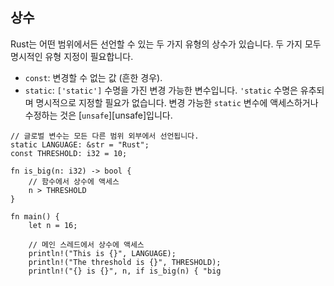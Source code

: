 ## 상수

Rust는 어떤 범위에서든 선언할 수 있는 두 가지 유형의 상수가 있습니다.
두 가지 모두 명시적인 유형 지정이 필요합니다.

* `const`: 변경할 수 없는 값 (흔한 경우).
* `static`: `['static']` 수명을 가진 변경 가능한 변수입니다.
`'static` 수명은 유추되며 명시적으로 지정할 필요가 없습니다.
변경 가능한 `static` 변수에 액세스하거나 수정하는 것은 [`unsafe`][unsafe]입니다.

```rust,editable,ignore,mdbook-runnable
// 글로벌 변수는 모든 다른 범위 외부에서 선언됩니다.
static LANGUAGE: &str = "Rust";
const THRESHOLD: i32 = 10;

fn is_big(n: i32) -> bool {
    // 함수에서 상수에 액세스
    n > THRESHOLD
}

fn main() {
    let n = 16;

    // 메인 스레드에서 상수에 액세스
    println!("This is {}", LANGUAGE);
    println!("The threshold is {}", THRESHOLD);
    println!("{} is {}", n, if is_big(n) { "big